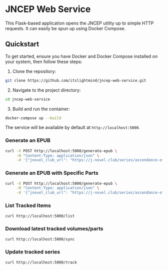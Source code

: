 
# JNCEP Web Service

This Flask-based application opens the JNCEP utility up to simple HTTP requests. It can easily be spun up using Docker Compose.

## Quickstart

To get started, ensure you have Docker and Docker Compose installed on your system, then follow these steps:

1. Clone the repository:
```bash
git clone https://github.com/itslightmind/jncep-web-service.git
```

2. Navigate to the project directory:
```bash
cd jncep-web-service
```

3. Build and run the container:
```bash
docker-compose up --build
```

The service will be available by default at `http://localhost:5000`.

### Generate an EPUB

```bash
curl -X POST http://localhost:5000/generate-epub \
     -H "Content-Type: application/json" \
     -d '{"jnovel_club_url": "https://j-novel.club/series/ascendance-of-a-bookworm#volume-1"}'
```

### Generate an EPUB with Specific Parts

```bash
curl -X POST http://localhost:5000/generate-epub \
     -H "Content-Type: application/json" \
     -d '{"jnovel_club_url": "https://j-novel.club/series/ascendance-of-a-bookworm#volume-1", "parts": "1-3"}'
```

### List Tracked Items

```bash
curl http://localhost:5000/list
```

### Download latest tracked volumes/parts

```bash
curl http://localhost:5000/sync
```

### Update tracked series

```bash
curl http://localhost:5000/track
```
